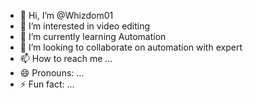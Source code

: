 - 👋 Hi, I’m @Whizdom01
- 👀 I’m interested in video editing
- 🌱 I’m currently learning Automation
- 💞️ I’m looking to collaborate on automation with expert
- 📫 How to reach me ...
- 😄 Pronouns: ...
- ⚡ Fun fact: ...

<!---
Whizdom01/Whizdom01 is a ✨ special ✨ repository because its `README.md` (this file) appears on your GitHub profile.
You can click the Preview link to take a look at your changes.
--->
